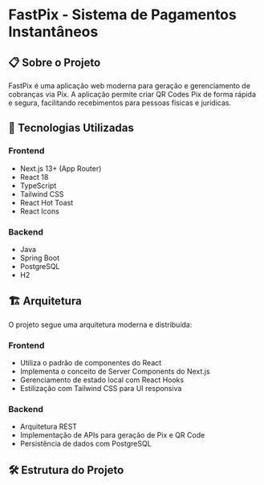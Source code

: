 # FastPix - Sistema de Pagamentos Instantâneos

## 📋 Sobre o Projeto

FastPix é uma aplicação web moderna para geração e gerenciamento de cobranças via Pix. A aplicação permite criar QR Codes Pix de forma rápida e segura, facilitando recebimentos para pessoas físicas e jurídicas.

## 🚀 Tecnologias Utilizadas

### Frontend
- Next.js 13+ (App Router)
- React 18
- TypeScript
- Tailwind CSS
- React Hot Toast
- React Icons

### Backend
- Java
- Spring Boot
- PostgreSQL
- H2

## 🏗️ Arquitetura

O projeto segue uma arquitetura moderna e distribuída:

### Frontend
- Utiliza o padrão de componentes do React
- Implementa o conceito de Server Components do Next.js
- Gerenciamento de estado local com React Hooks
- Estilização com Tailwind CSS para UI responsiva

### Backend
- Arquitetura REST
- Implementação de APIs para geração de Pix e QR Code
- Persistência de dados com PostgreSQL

## 🛠️ Estrutura do Projeto 